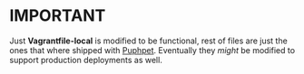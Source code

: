 # IMPORTANT

Just **Vagrantfile-local** is modified to be functional, rest of files are just the ones that where shipped with 
[Puphpet](https://puphpet.com/). Eventually they *might* be modified to support production deployments as well.